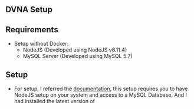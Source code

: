 ## DVNA Setup

## Requirements

- Setup without Docker:
  - NodeJS (Developed using NodeJS v6.11.4)
  - MySQL Server (Developed using MySQL 5.7)
  
## Setup

-  For setup, I referred the [documentation](https://github.com/appsecco/dvna), this setup requires you to have NodeJS setup on your system and access to a MySQL Database. And I had installed the latest version of 
 